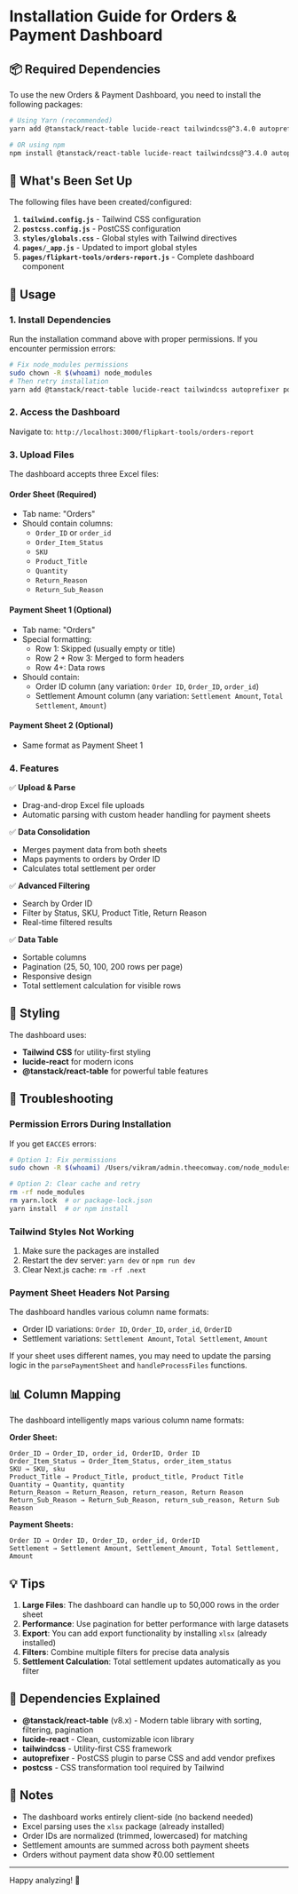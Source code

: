 # Installation Guide for Orders & Payment Dashboard

## 📦 Required Dependencies

To use the new Orders & Payment Dashboard, you need to install the following packages:

```bash
# Using Yarn (recommended)
yarn add @tanstack/react-table lucide-react tailwindcss@^3.4.0 autoprefixer postcss

# OR using npm
npm install @tanstack/react-table lucide-react tailwindcss@^3.4.0 autoprefixer postcss --save --legacy-peer-deps
```

## 🔧 What's Been Set Up

The following files have been created/configured:

1. **`tailwind.config.js`** - Tailwind CSS configuration
2. **`postcss.config.js`** - PostCSS configuration
3. **`styles/globals.css`** - Global styles with Tailwind directives
4. **`pages/_app.js`** - Updated to import global styles
5. **`pages/flipkart-tools/orders-report.js`** - Complete dashboard component

## 🚀 Usage

### 1. Install Dependencies

Run the installation command above with proper permissions. If you encounter permission errors:

```bash
# Fix node_modules permissions
sudo chown -R $(whoami) node_modules
# Then retry installation
yarn add @tanstack/react-table lucide-react tailwindcss autoprefixer postcss
```

### 2. Access the Dashboard

Navigate to: `http://localhost:3000/flipkart-tools/orders-report`

### 3. Upload Files

The dashboard accepts three Excel files:

#### **Order Sheet** (Required)
- Tab name: "Orders"
- Should contain columns:
  - `Order_ID` or `order_id`
  - `Order_Item_Status`
  - `SKU`
  - `Product_Title`
  - `Quantity`
  - `Return_Reason`
  - `Return_Sub_Reason`

#### **Payment Sheet 1** (Optional)
- Tab name: "Orders"
- Special formatting:
  - Row 1: Skipped (usually empty or title)
  - Row 2 + Row 3: Merged to form headers
  - Row 4+: Data rows
- Should contain:
  - Order ID column (any variation: `Order ID`, `Order_ID`, `order_id`)
  - Settlement Amount column (any variation: `Settlement Amount`, `Total Settlement`, `Amount`)

#### **Payment Sheet 2** (Optional)
- Same format as Payment Sheet 1

### 4. Features

✅ **Upload & Parse**
- Drag-and-drop Excel file uploads
- Automatic parsing with custom header handling for payment sheets

✅ **Data Consolidation**
- Merges payment data from both sheets
- Maps payments to orders by Order ID
- Calculates total settlement per order

✅ **Advanced Filtering**
- Search by Order ID
- Filter by Status, SKU, Product Title, Return Reason
- Real-time filtered results

✅ **Data Table**
- Sortable columns
- Pagination (25, 50, 100, 200 rows per page)
- Responsive design
- Total settlement calculation for visible rows

## 🎨 Styling

The dashboard uses:
- **Tailwind CSS** for utility-first styling
- **lucide-react** for modern icons
- **@tanstack/react-table** for powerful table features

## 🐛 Troubleshooting

### Permission Errors During Installation

If you get `EACCES` errors:

```bash
# Option 1: Fix permissions
sudo chown -R $(whoami) /Users/vikram/admin.theecomway.com/node_modules

# Option 2: Clear cache and retry
rm -rf node_modules
rm yarn.lock  # or package-lock.json
yarn install  # or npm install
```

### Tailwind Styles Not Working

1. Make sure the packages are installed
2. Restart the dev server: `yarn dev` or `npm run dev`
3. Clear Next.js cache: `rm -rf .next`

### Payment Sheet Headers Not Parsing

The dashboard handles various column name formats:
- Order ID variations: `Order ID`, `Order_ID`, `order_id`, `OrderID`
- Settlement variations: `Settlement Amount`, `Total Settlement`, `Amount`

If your sheet uses different names, you may need to update the parsing logic in the `parsePaymentSheet` and `handleProcessFiles` functions.

## 📊 Column Mapping

The dashboard intelligently maps various column name formats:

**Order Sheet:**
```
Order_ID → Order_ID, order_id, OrderID, Order ID
Order_Item_Status → Order_Item_Status, order_item_status
SKU → SKU, sku
Product_Title → Product_Title, product_title, Product Title
Quantity → Quantity, quantity
Return_Reason → Return_Reason, return_reason, Return Reason
Return_Sub_Reason → Return_Sub_Reason, return_sub_reason, Return Sub Reason
```

**Payment Sheets:**
```
Order ID → Order ID, Order_ID, order_id, OrderID
Settlement → Settlement Amount, Settlement_Amount, Total Settlement, Amount
```

## 💡 Tips

1. **Large Files**: The dashboard can handle up to 50,000 rows in the order sheet
2. **Performance**: Use pagination for better performance with large datasets
3. **Export**: You can add export functionality by installing `xlsx` (already installed)
4. **Filters**: Combine multiple filters for precise data analysis
5. **Settlement Calculation**: Total settlement updates automatically as you filter

## 🔗 Dependencies Explained

- **@tanstack/react-table** (v8.x) - Modern table library with sorting, filtering, pagination
- **lucide-react** - Clean, customizable icon library
- **tailwindcss** - Utility-first CSS framework
- **autoprefixer** - PostCSS plugin to parse CSS and add vendor prefixes
- **postcss** - CSS transformation tool required by Tailwind

## 📝 Notes

- The dashboard works entirely client-side (no backend needed)
- Excel parsing uses the `xlsx` package (already installed)
- Order IDs are normalized (trimmed, lowercased) for matching
- Settlement amounts are summed across both payment sheets
- Orders without payment data show ₹0.00 settlement

---

Happy analyzing! 🎉

